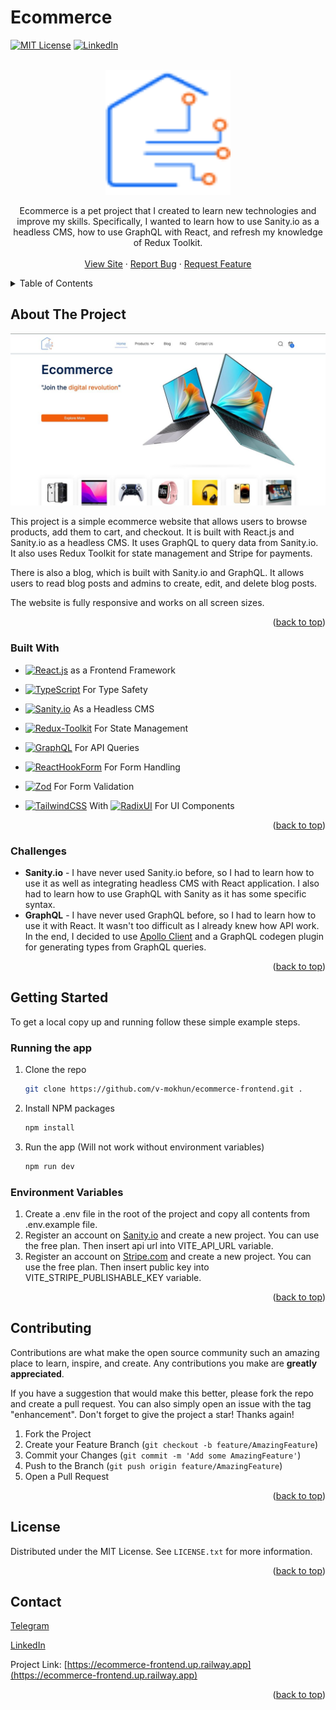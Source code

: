 # Ecommerce

[![MIT License][license-shield]][license-url]
[![LinkedIn][linkedin-shield]][linkedin-url]

<br />
<div align="center">
  <a href="https://ecommerce-frontend.up.railway.app">
		<img src="readme-images/logo.png" alt="Logo" width="200" height="200">
  </a>

  <p align="center">
  Ecommerce is a pet project that I created to learn new technologies and improve my skills. Specifically, I wanted to learn how to use Sanity.io as a headless CMS, how to use GraphQL with React, and refresh my knowledge of Redux Toolkit.
    <br />
    <br />
    <a href="https://ecommerce-frontend.up.railway.app">View Site</a>
    ·
    <a href="https://github.com/v-mokhun/ecommerce-frontend/issues">Report Bug</a>
    ·
    <a href="https://github.com/v-mokhun/ecommerce-frontend/issues">Request Feature</a>
  </p>
</div>

<details>
  <summary>Table of Contents</summary>
  <ol>
    <li>
      <a href="#about-the-project">About The Project</a>
      <ul>
        <li><a href="#built-with">Built With</a></li>
        <li><a href="#challenges">Challenges</a></li>
      </ul>
    </li>
    <li>
      <a href="#getting-started">Getting Started</a>
      <ul>
        <li><a href="#running-the-app">Running the App</a></li>
        <li><a href="#environment-variables">Environment Variables</a></li>
      </ul>
    </li>
    <li><a href="#contributing">Contributing</a></li>
    <li><a href="#license">License</a></li>
    <li><a href="#contact">Contact</a></li>
  </ol>
</details>

## About The Project

[![Home Screenshot][home]](https://ecommerce-frontend.up.railway.app)

This project is a simple ecommerce website that allows users to browse products, add them to cart, and checkout. It is built with React.js and Sanity.io as a headless CMS. It uses GraphQL to query data from Sanity.io. It also uses Redux Toolkit for state management and Stripe for payments.

There is also a blog, which is built with Sanity.io and GraphQL. It allows users to read blog posts and admins to create, edit, and delete blog posts.

The website is fully responsive and works on all screen sizes.

<p align="right">(<a href="#ecommerce">back to top</a>)</p>

### Built With

- [![React.js][React.js]][React-url] as a Frontend Framework

- [![TypeScript][TypeScript.org]][TypeScript-url] For Type Safety

- [![Sanity.io][Sanity.io]][Sanity-url] As a Headless CMS

- [![Redux-Toolkit][Redux-Toolkit]][Redux-Toolkit-url] For State Management

- [![GraphQL][GraphQL]][GraphQL-url] For API Queries

- [![ReactHookForm][ReactHookForm.com]][ReactHookForm-url] For Form Handling

- [![Zod][Zod.dev]][Zod-url] For Form Validation

- [![TailwindCSS][TailwindCSS.com]][TailwindCSS-url] With [![RadixUI][RadixUI.com]][RadixUI-url] For UI Components

<p align="right">(<a href="#ecommerce">back to top</a>)</p>

### Challenges

- **Sanity.io** - I have never used Sanity.io before, so I had to learn how to use it as well as integrating headless CMS with React application. I also had to learn how to use GraphQL with Sanity as it has some specific syntax.
- **GraphQL** - I have never used GraphQL before, so I had to learn how to use it with React. It wasn't too difficult as I already knew how API work. In the end, I decided to use [Apollo Client](https://www.apollographql.com/docs/react/) and a GraphQL codegen plugin for generating types from GraphQL queries.

<p align="right">(<a href="#ecommerce">back to top</a>)</p>

## Getting Started

To get a local copy up and running follow these simple example steps.

### Running the app

1. Clone the repo
   ```sh
   git clone https://github.com/v-mokhun/ecommerce-frontend.git .
   ```
2. Install NPM packages
   ```sh
   npm install
   ```
3. Run the app (Will not work without environment variables)
   ```sh
   npm run dev
   ```

### Environment Variables

1. Create a .env file in the root of the project and copy all contents from .env.example file.
2. Register an account on [Sanity.io](https://www.sanity.io/) and create a new project. You can use the free plan. Then insert api url into VITE_API_URL variable.
3. Register an account on [Stripe.com](https://stripe.com/) and create a new project. You can use the free plan. Then insert public key into VITE_STRIPE_PUBLISHABLE_KEY variable.

<p align="right">(<a href="#ecommerce">back to top</a>)</p>

## Contributing

Contributions are what make the open source community such an amazing place to learn, inspire, and create. Any contributions you make are **greatly appreciated**.

If you have a suggestion that would make this better, please fork the repo and create a pull request. You can also simply open an issue with the tag "enhancement".
Don't forget to give the project a star! Thanks again!

1. Fork the Project
2. Create your Feature Branch (`git checkout -b feature/AmazingFeature`)
3. Commit your Changes (`git commit -m 'Add some AmazingFeature'`)
4. Push to the Branch (`git push origin feature/AmazingFeature`)
5. Open a Pull Request

<p align="right">(<a href="#ecommerce">back to top</a>)</p>

## License

Distributed under the MIT License. See `LICENSE.txt` for more information.

<p align="right">(<a href="#ecommerce">back to top</a>)</p>

## Contact

[Telegram](https://t.me/v_mokhun)

[LinkedIn](https://www.linkedin.com/in/volodymyr-mokhun-35005723b/)

Project Link: [https://ecommerce-frontend.up.railway.app](https://ecommerce-frontend.up.railway.app)

<p align="right">(<a href="#ecommerce">back to top</a>)</p>

[license-shield]: https://img.shields.io/github/license/v-mokhun/ecommerce-frontend.svg?style=for-the-badge
[license-url]: https://github.com/v-mokhun/ecommerce-frontend/blob/master/LICENSE.txt
[linkedin-shield]: https://img.shields.io/badge/-LinkedIn-black.svg?style=for-the-badge&logo=linkedin&colorB=555
[linkedin-url]: https://www.linkedin.com/in/volodymyr-mokhun/
[home]: readme-images/home.jpg
[React.js]: https://img.shields.io/badge/-ReactJs-61DAFB?logo=react&logoColor=white&style=for-the-badge
[React-url]: https://reactjs.org/
[Sanity.io]: https://img.shields.io/badge/-Sanity.io-000000?logo=Sanity&logoColor=white&style=for-the-badge
[Sanity-url]: https://www.sanity.io/
[Redux-Toolkit]: https://img.shields.io/badge/-Redux_Toolkit-764ABC?logo=Redux&logoColor=white&style=for-the-badge
[Redux-Toolkit-url]: https://redux-toolkit.js.org/
[GraphQL]: https://img.shields.io/badge/-GraphQL-E10098?logo=GraphQL&logoColor=white&style=for-the-badge
[GraphQL-url]: https://graphql.org/
[ReactHookForm.com]: https://img.shields.io/badge/React%20Hook%20Form-%23EC5990.svg?style=for-the-badge&logo=reacthookform&logoColor=white
[ReactHookForm-url]: https://react-hook-form.com/
[TailwindCSS.com]: https://img.shields.io/badge/tailwindcss-%2338B2AC.svg?style=for-the-badge&logo=tailwind-css&logoColor=white
[TailwindCSS-url]: https://tailwindcss.com/
[TypeScript.org]: https://img.shields.io/badge/typescript-%23007ACC.svg?style=for-the-badge&logo=typescript&logoColor=white
[TypeScript-url]: https://www.typescriptlang.org/
[RadixUI.com]: https://img.shields.io/static/v1?style=for-the-badge&message=Radix+UI&color=161618&logo=Radix+UI&logoColor=FFFFFF&label=
[RadixUI-url]: https://www.radix-ui.com/
[Zod.dev]: https://img.shields.io/static/v1?style=for-the-badge&message=Zod&color=3E67B1&logo=Zod&logoColor=FFFFFF&label=
[Zod-url]: https://zod.dev/
